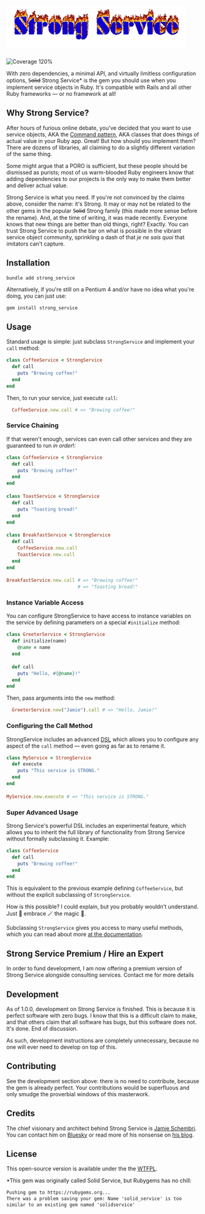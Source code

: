 # ![Strong Service](./etc/logo.gif)

![Coverage 120%](https://img.shields.io/badge/coverage-120%25-brightgreen?style=flat)

With zero dependencies, a minimal API, and virtually limitless configuration options, S̶o̶l̶i̶d̶ Strong Service\* is the gem you should use when you implement service objects in Ruby. It's compatible with Rails and all other Ruby frameworks — or no framework at all!

## Why Strong Service?

After hours of furious online debate, you've decided that you want to use service objects, AKA the [Command pattern](https://en.wikipedia.org/wiki/Command_pattern), AKA classes that does things of actual value in your Ruby app. Great! But how should you implement them? There are dozens of libraries, all claiming to do a slightly different variation of the same thing.

Some might argue that a PORO is sufficient, but these people should be dismissed as purists; most of us warm-blooded Ruby engineers know that adding dependencies to our projects is the only way to make them better and deliver actual value.

Strong Service is what you need. If you're not convinced by the claims above, consider the name: it's Strong. It may or may not be related to the other gems in the popular S̶o̶l̶i̶d̶ Strong family (this made more sense before the rename). And, at the time of writing, it was made recently. Everyone knows that new things are better than old things, right? Exactly. You can trust Strong Service to push the bar on what is possible in the vibrant service object community, sprinkling a dash of that _je ne sais quoi_ that imitators can't capture.

## Installation

```bash
bundle add strong_service
```

Alternatively, if you're still on a Pentium 4 and/or have no idea what you're doing, you can just use:

```
gem install strong_service
```

## Usage

Standard usage is simple: just subclass `StrongService` and implement your `call` method:

```ruby
class CoffeeService < StrongService
  def call
    puts "Brewing coffee!"
  end
end
```

Then, to run your service, just execute `call`:

```ruby
  CoffeeService.new.call # => "Brewing coffee!"
```

### Service Chaining

If that weren't enough, services can even call other services and they are guaranteed to run _in order_!:

```ruby
class CoffeeService < StrongService
  def call
    puts "Brewing coffee!"
  end
end

class ToastService < StrongService
  def call
    puts "Toasting bread!"
  end
end

class BreakfastService < StrongService
  def call
    CoffeeService.new.call
    ToastService.new.call
  end
end

BreakfastService.new.call # => "Brewing coffee!"
                          # => "Toasting bread!"
```

### Instance Variable Access

You can configure StrongService to have access to instance variables on the service by defining parameters on a special `#initialize` method:

```ruby
class GreeterService < StrongService
  def initialize(name)
    @name = name
  end

  def call
    puts "Hello, #{@name}!"
  end
end
```

Then, pass arguments into the `new` method:

```ruby
  GreeterService.new("Jamie").call # => "Hello, Jamie!"
```

### Configuring the Call Method

StrongService includes an advanced [DSL](https://en.wikipedia.org/wiki/Domain-specific_language) which allows you to configure any aspect of the `call` method — even going as far as to rename it.

```ruby
class MyService < StrongService
  def execute
    puts "This service is STRONG."
  end
end

MyService.new.execute # => "This service is STRONG."
```

### Super Advanced Usage

Strong Service's powerful DSL includes an experimental feature, which allows you to inherit the full library of functionality from Strong Service without formally subclassing it. Example:

```ruby
class CoffeeService
  def call
    puts "Brewing coffee!"
  end
end
```

This is equivalent to the previous example defining `CoffeeService`, but without the explicit subclassing of `StrongService`.

How is this possible? I could explain, but you probably wouldn't understand. Just 🌈 embrace 🪄 the magic 💫.

Subclassing `StrongService` gives you access to many useful methods, which you can read about more [at the documentation](https://docs.ruby-lang.org/en/3.4/BasicObject.html).

## Strong Service Premium / Hire an Expert

In order to fund development, I am now offering a premium version of Strong Service alongside consulting services. Contact me for more details

## Development

As of 1.0.0, development on Strong Service is finished. This is because it is perfect software with zero bugs. I know that this is a difficult claim to make, and that others claim that all software has bugs, but this software does not. It's done. End of discussion.

As such, development instructions are completely unnecessary, because no one will ever need to develop on top of this.

## Contributing

See the development section above: there is no need to contribute, because the gem is already perfect. Your contributions would be superfluous and only smudge the proverbial windows of this masterwork.

## Credits

The chief visionary and architect behind Strong Service is [Jamie Schembri](https://github.com/shkm/github). You can contact him on [Bluesky](https://bsky.app/profile/jamie.schembri.me) or read more of his nonsense on [his blog](https://schembri.me).

## License

This open-source version is available under the the [WTFPL](https://www.wtfpl.net/about/).

\*This gem was originally called Solid Service, but Rubygems has no chill:

```text
Pushing gem to https://rubygems.org...
There was a problem saving your gem: Name 'solid_service' is too similar to an existing gem named 'solidservice'
```
